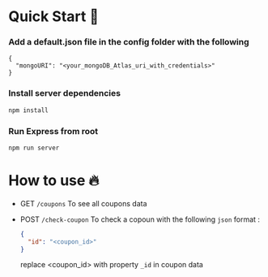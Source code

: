 # Quick Start 🚀

### Add a default.json file in the config folder with the following

```
{
  "mongoURI": "<your_mongoDB_Atlas_uri_with_credentials>"
}
```

### Install server dependencies

```bash
npm install
```

### Run Express from root

```bash
npm run server
```

# How to use 🔥

- GET `/coupons` To see all coupons data

- POST `/check-coupon` To check a copoun with the following `json` format :
  ```json
  {
  	"id": "<coupon_id>"
  }
  ```
  replace <coupon_id> with property `_id` in coupon data
